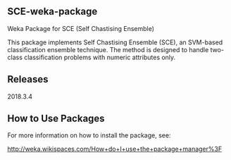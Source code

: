 SCE-weka-package
----------------

Weka Package for SCE (Self Chastising Ensemble)

This package implements Self Chastising Ensemble (SCE), an SVM-based classification ensemble technique. The method is designed to handle two-class classification problems with numeric attributes only. 

Releases
--------
2018.3.4


How to Use Packages
-------------------

For more information on how to install the package, see:

http://weka.wikispaces.com/How+do+I+use+the+package+manager%3F
